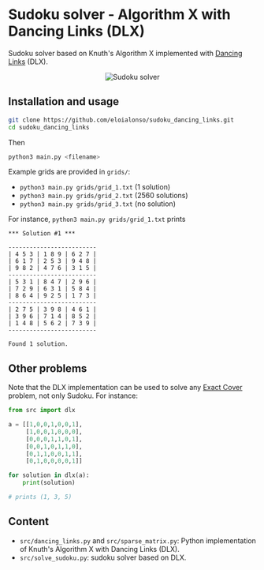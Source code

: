 # Sudoku solver - Algorithm X with Dancing Links (DLX)

Sudoku solver based on Knuth's Algorithm X implemented with [Dancing Links](https://arxiv.org/pdf/cs/0011047.pdf) (DLX).

<div align='center'>
     <img alt="Sudoku solver" src="sudoku_solver.gif">
</div>

## Installation and usage

```sh
git clone https://github.com/eloialonso/sudoku_dancing_links.git
cd sudoku_dancing_links
```

Then

```sh
python3 main.py <filename>
```

Example grids are provided in `grids/`:

- `python3 main.py grids/grid_1.txt` (1 solution)
- `python3 main.py grids/grid_2.txt` (2560 solutions)
- `python3 main.py grids/grid_3.txt` (no solution)

For instance, `python3 main.py grids/grid_1.txt` prints

```
*** Solution #1 ***

-------------------------
| 4 5 3 | 1 8 9 | 6 2 7 |
| 6 1 7 | 2 5 3 | 9 4 8 |
| 9 8 2 | 4 7 6 | 3 1 5 |
-------------------------
| 5 3 1 | 8 4 7 | 2 9 6 |
| 7 2 9 | 6 3 1 | 5 8 4 |
| 8 6 4 | 9 2 5 | 1 7 3 |
-------------------------
| 2 7 5 | 3 9 8 | 4 6 1 |
| 3 9 6 | 7 1 4 | 8 5 2 |
| 1 4 8 | 5 6 2 | 7 3 9 |
-------------------------

Found 1 solution.
```

## Other problems

Note that the DLX implementation can be used to solve any [Exact Cover](https://en.wikipedia.org/wiki/Exact_cover) problem, not only Sudoku. For instance:

```python
from src import dlx

a = [[1,0,0,1,0,0,1],
     [1,0,0,1,0,0,0],
     [0,0,0,1,1,0,1],
     [0,0,1,0,1,1,0],
     [0,1,1,0,0,1,1],
     [0,1,0,0,0,0,1]]

for solution in dlx(a):
    print(solution)

# prints (1, 3, 5)
```

## Content

- `src/dancing_links.py` and `src/sparse_matrix.py`: Python implementation of Knuth's Algorithm X with Dancing Links (DLX).
- `src/solve_sudoku.py`: sudoku solver based on DLX.
